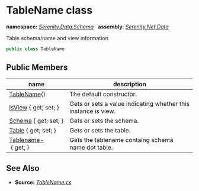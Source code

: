 # TableName class
**namespace:** *[Serenity.Data.Schema](../README.md#serenity.data.schema-namespace)*   **assembly**: *[Serenity.Net.Data](../README.md)*

Table schema/name and view information

```csharp
public class TableName
```

## Public Members

| name | description |
| --- | --- |
| [TableName](TableName/TableName.md)() | The default constructor. |
| [IsView](TableName/IsView.md) { get; set; } | Gets or sets a value indicating whether this instance is view. |
| [Schema](TableName/Schema.md) { get; set; } | Gets or sets the schema. |
| [Table](TableName/Table.md) { get; set; } | Gets or sets the table. |
| [Tablename-](TableName/Tablename-.md) { get; } | Gets the tablename containg schema name dot table. |

## See Also

* **Source:** *[TableName.cs](https://github.com/serenity-is/Serenity/blob/master/src/Serenity.Net.Data/Schema/TableName.cs)*